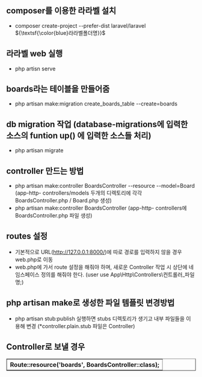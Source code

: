 
## composer를 이용한 라라벨 설치
- composer create-project --prefer-dist laravel/laravel ${\textsf{\color{blue}라라벨폴더명}}$


## 라라벨 web 실행
- php artisn serve

## boards라는 테이블을 만들어줌
- php artisan make:migration create_boards_table --create=boards

## db migration 작업 (database-migrations에 입력한 소스의 funtion up() 에 입력한 소스들 처리)
- php artisan migrate

## controller 만드는 방법
- php artisan make:controller BoardsController --resource --model=Board (app-http- controllers/models 두개의 디렉토리에 각각 BoardsController.php / Board.php 생성)
- php artisan make:controller BoardsController (app-http- controllers에 BoardsController.php 파일 생성)

## routes 설정
- 기본적으로 URL(http://127.0.0.1:8000/)에 따로 경로를 입력하지 않을 경우 web.php로 이동
- web.php에 가서 route 설정을 해줘야 하며, 새로운 Controller 작업 시 상단에 네임스페이스 정의를 해줘야 한다.
  (user use App\Http\Controllers\컨트롤러_파일명;)

## php artisan make로 생성한 파일 템플릿 변경방법
- php artisan stub:publish 실행하면 stubs 디렉토리가 생기고 내부 파일들을 이용해 변경 (*controller.plain.stub 파일은 Controller)

## Controller로 보낼 경우
<table border='1'>
<tr>
  <th>Route::resource('boards', BoardsController::class);</th>
</tr>
</table>
